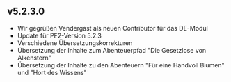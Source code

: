 ## v5.2.3.0
* Wir gegrüßen Vendergast als neuen Contributor für das DE-Modul
* Update für PF2-Version 5.2.3
* Verschiedene Übersetzungskorrekturen
* Übersetzung der Inhalte zum Abenteuerpfad "Die Gesetzlose von Alkenstern"
* Übersetzung der Inhalte zu den Abenteuern "Für eine Handvoll Blumen" und "Hort des Wissens"